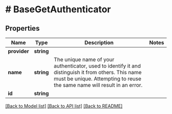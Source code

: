 # # BaseGetAuthenticator

## Properties

Name | Type | Description | Notes
------------ | ------------- | ------------- | -------------
**provider** | **string** |  |
**name** | **string** | The unique name of your authenticator, used to identify it and distinguish it from others. This name must be unique. Attempting to reuse the same name will result in an error. |
**id** | **string** |  |

[[Back to Model list]](../../README.md#models) [[Back to API list]](../../README.md#endpoints) [[Back to README]](../../README.md)
